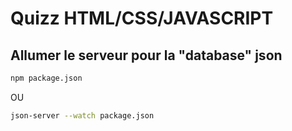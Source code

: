 # Quizz HTML/CSS/JAVASCRIPT

## Allumer le serveur pour la "database" json
```bash 
npm package.json
```
OU
```bash 
json-server --watch package.json
```
